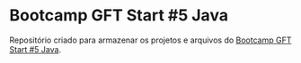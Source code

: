 # Bootcamp GFT Start #5 Java
Repositório criado para armazenar os projetos e arquivos do [Bootcamp GFT Start #5 Java](https://web.dio.me/track/gft-start-5-java).